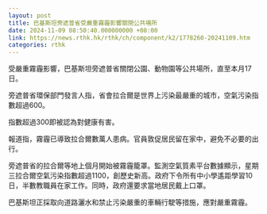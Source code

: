 ```yaml
---
layout: post
title: 巴基斯坦旁遮普省受嚴重霧霾影響關閉公共場所
date: 2024-11-09 08:50:40.000000000 +08:00
link: https://news.rthk.hk/rthk/ch/component/k2/1778260-20241109.htm
categories: rthk
---
```


受嚴重霧霾影響，巴基斯坦旁遮普省關閉公園、動物園等公共場所，直至本月17日。 

旁遮普省環保部門發言人指，省會拉合爾是世界上污染最嚴重的城市，空氣污染指數超過600。

指數超過300即被認為對健康有害。

報道指，霧霾已導致拉合爾數萬人患病。官員敦促居民留在家中，避免不必要的出行。 

旁遮普省的拉合爾等地上個月開始被霧霾籠罩。監測空氣質素平台數據顯示，星期三拉合爾空氣污染指數超過1100，創歷史新高。政府下令所有中小學遙距學習10日，半數教職員在家工作。同時，政府還要求當地居民戴上口罩。 

巴基斯坦正採取向道路灑水和禁止污染嚴重的車輛行駛等措施，應對嚴重霧霾。
